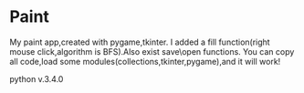 # Paint
My paint app,created with pygame,tkinter.
I added a fill function(right mouse click,algorithm is BFS).Also exist save\open functions.
You can copy all code,load some modules(collections,tkinter,pygame),and it will work!

python v.3.4.0

